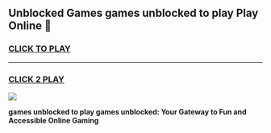 
## Unblocked Games games unblocked to play Play Online 👋
<h3>
<a href="https://news.freeplayer.one?title=games_unblocked_to_play&ref=17F">CLICK TO PLAY</a></h3>
<hr>

<h3>
<a href="https://news.freeplayer.one?title=games_unblocked_to_play&ref=17F">CLICK 2 PLAY</a>
  
</h3>

<a href="https://news.freeplayer.one?title=games_unblocked_to_play&ref=17F/"><img src="https://clearcache.store/games.png"></a>


**games unblocked to play games unblocked: Your Gateway to Fun and Accessible Online Gaming**
